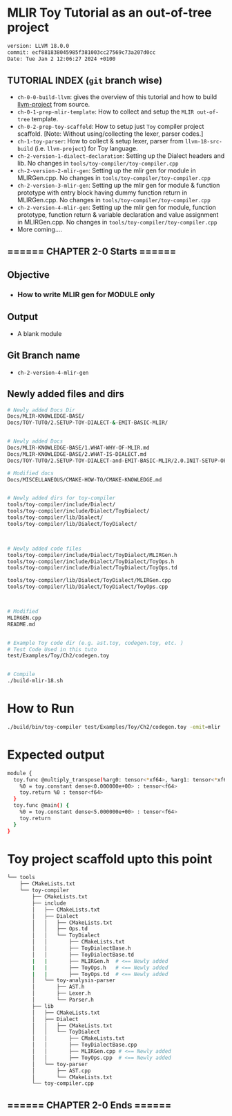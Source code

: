 # MLIR Toy Tutorial as an out-of-tree project

```sh
version: LLVM 18.0.0
commit: ecf881838045985f381003cc27569c73a207d0cc
Date: Tue Jan 2 12:06:27 2024 +0100
```

## TUTORIAL INDEX (`git` branch wise)
- `ch-0-0-build-llvm`: gives the overview of this tutorial and how to build [llvm-project](https://github.com/llvm/llvm-project) from source.
- `ch-0-1-prep-mlir-template`: How to collect and setup the `MLIR out-of-tree` template.
- `ch-0-2-prep-toy-scaffold`: How to setup just `Toy` compiler project scaffold. [Note: Without using/collecting the lexer, parser codes.]
- `ch-1-toy-parser`: How to collect & setup lexer, parser from `llvm-18-src-build` (i.e. `llvm-project`) for Toy language.
- `ch-2-version-1-dialect-declaration`: Setting up the Dialect headers and lib. No changes in `tools/toy-compiler/toy-compiler.cpp`
- `ch-2-version-2-mlir-gen`: Setting up the mlir gen for module in MLIRGen.cpp. No changes in `tools/toy-compiler/toy-compiler.cpp`
- `ch-2-version-3-mlir-gen`: Setting up the mlir gen for module & function prototype with entry block having dummy function return in MLIRGen.cpp. No changes in `tools/toy-compiler/toy-compiler.cpp`
- `ch-2-version-4-mlir-gen`: Setting up the mlir gen for module, function prototype, function return & variable declaration and value assignment in MLIRGen.cpp. No changes in `tools/toy-compiler/toy-compiler.cpp`
- More coming....


## ====== CHAPTER 2-0 Starts ======


## Objective

- ### How to write MLIR gen for MODULE only


## Output
- A blank module


## Git Branch name

- `ch-2-version-4-mlir-gen`


## Newly added files and dirs

```sh
# Newly added Docs Dir
Docs/MLIR-KNOWLEDGE-BASE/
Docs/TOY-TUTO/2.SETUP-TOY-DIALECT-&-EMIT-BASIC-MLIR/


# Newly added Docs
Docs/MLIR-KNOWLEDGE-BASE/1.WHAT-WHY-OF-MLIR.md
Docs/MLIR-KNOWLEDGE-BASE/2.WHAT-IS-DIALECT.md
Docs/TOY-TUTO/2.SETUP-TOY-DIALECT-and-EMIT-BASIC-MLIR/2.0.INIT-SETUP-OF-TOY-DIALECT.md

# Modified docs
Docs/MISCELLANEOUS/CMAKE-HOW-TO/CMAKE-KNOWLEDGE.md


# Newly added dirs for toy-compiler
tools/toy-compiler/include/Dialect/
tools/toy-compiler/include/Dialect/ToyDialect/
tools/toy-compiler/lib/Dialect/
tools/toy-compiler/lib/Dialect/ToyDialect/



# Newly added code files
tools/toy-compiler/include/Dialect/ToyDialect/MLIRGen.h
tools/toy-compiler/include/Dialect/ToyDialect/ToyOps.h
tools/toy-compiler/include/Dialect/ToyDialect/ToyOps.td

tools/toy-compiler/lib/Dialect/ToyDialect/MLIRGen.cpp
tools/toy-compiler/lib/Dialect/ToyDialect/ToyOps.cpp



# Modified
MLIRGEN.cpp
README.md


# Example Toy code dir (e.g. ast.toy, codegen.toy, etc. )
# Test Code Used in this tuto
test/Examples/Toy/Ch2/codegen.toy


# Compile
./build-mlir-18.sh
```

# How to Run
```sh
./build/bin/toy-compiler test/Examples/Toy/Ch2/codegen.toy -emit=mlir
```

# Expected output
```sh
module {
  toy.func @multiply_transpose(%arg0: tensor<*xf64>, %arg1: tensor<*xf64>) -> tensor<*xf64> {
    %0 = toy.constant dense<0.000000e+00> : tensor<f64>
    toy.return %0 : tensor<f64>
  }
  toy.func @main() {
    %0 = toy.constant dense<5.000000e+00> : tensor<f64>
    toy.return
  }
}
```

# Toy project scaffold upto this point
```sh
└── tools
    ├── CMakeLists.txt
    └── toy-compiler
        ├── CMakeLists.txt
        ├── include
        │   ├── CMakeLists.txt 
        │   ├── Dialect 
        │   │   ├── CMakeLists.txt
        │   │   ├── Ops.td
        │   │   └── ToyDialect
        │   │       ├── CMakeLists.txt 
        │   │       ├── ToyDialectBase.h
        │   │       ├── ToyDialectBase.td
        |   |       ├── MLIRGen.h  # <== Newly added
        |   |       ├── ToyOps.h   # <== Newly added
        |   |       ├── ToyOps.td  # <== Newly added
        │   └── toy-analysis-parser 
        │       ├── AST.h
        │       ├── Lexer.h
        │       └── Parser.h
        ├── lib
        │   ├── CMakeLists.txt
        │   ├── Dialect 
        │   │   ├── CMakeLists.txt
        │   │   └── ToyDialect
        │   │       ├── CMakeLists.txt 
        │   │       ├── ToyDialectBase.cpp
        │   │       ├── MLIRGen.cpp # <== Newly added
        │   │       ├── ToyOps.cpp  # <== Newly added
        │   └── toy-parser
        │       ├── AST.cpp
        │       └── CMakeLists.txt
        └── toy-compiler.cpp

```



## ====== CHAPTER 2-0 Ends ======




